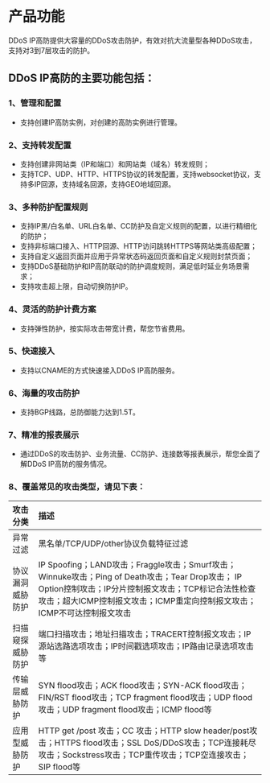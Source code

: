 # 产品功能

DDoS IP高防提供大容量的DDoS攻击防护，有效对抗大流量型各种DDoS攻击，支持对3到7层攻击的防护。

## DDoS IP高防的主要功能包括：

### 1、管理和配置
- 支持创建IP高防实例，对创建的高防实例进行管理。

### 2、支持转发配置
- 支持创建非网站类（IP和端口）和网站类（域名）转发规则；
- 支持TCP、UDP、HTTP、HTTPS协议的转发配置，支持websocket协议，支持多IP回源，支持域名回源，支持GEO地域回源。

### 3、多种防护配置规则
- 支持IP黑/白名单、URL白名单、CC防护及自定义规则的配置，以进行精细化的防护；
- 支持非标端口接入、HTTP回源、HTTP访问跳转HTTPS等网站类高级配置；
- 支持自定义返回页面并应用于异常状态码返回页面和自定义规则封禁页面；
- 支持DDoS基础防护和IP高防联动的防护调度规则，满足低时延业务场景需求；
- 支持攻击超上限，自动切换防护IP。

### 4、灵活的防护计费方案
- 支持弹性防护，按实际攻击带宽计费，帮您节省费用。

### 5、快速接入
- 支持以CNAME的方式快速接入DDoS IP高防服务。

### 6、海量的攻击防护
- 支持BGP线路，总防御能力达到1.5T。

### 7、精准的报表展示
- 通过DDoS的攻击防护、业务流量、CC防护、连接数等报表展示，帮您全面了解DDoS IP高防的服务情况。

### 8、覆盖常见的攻击类型，请见下表：

| 攻击分类 | 描述 | 
| :- | :- |
| 异常过滤     | 黑名单/TCP/UDP/other协议负载特征过滤 |
|协议漏洞威胁防护|IP Spoofing；LAND攻击；Fraggle攻击；Smurf攻击；Winnuke攻击；Ping of Death攻击；Tear Drop攻击； IP Option控制攻击；IP分片控制报文攻击；TCP标记合法性检查攻击；超大ICMP控制报文攻击；ICMP重定向控制报文攻击；ICMP不可达控制报文攻击|
|扫描窥探威胁防护|端口扫描攻击；地址扫描攻击；TRACERT控制报文攻击；IP源站选路选项攻击；IP时间戳选项攻击；IP路由记录选项攻击等|
|传输层威胁防护|SYN flood攻击；ACK flood攻击；SYN-ACK flood攻击；FIN/RST flood攻击；TCP fragment flood攻击；UDP flood攻击；UDP fragment flood攻击；ICMP flood等|
|应用型威胁防护|HTTP get /post 攻击；CC 攻击；HTTP slow header/post攻击；HTTPS flood攻击；SSL DoS/DDoS攻击；TCP连接耗尽攻击；Sockstress攻击；TCP重传攻击；TCP空连接攻击；SIP flood等|

